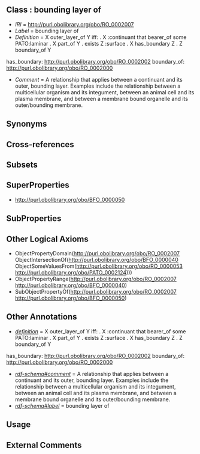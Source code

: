 
## Class : bounding layer of

 * *IRI* = http://purl.obolibrary.org/obo/RO_0002007
 * *Label* = bounding layer of
 * *Definition* = X outer_layer_of Y iff:
. X :continuant that bearer_of some PATO:laminar
. X part_of Y
. exists Z :surface
. X has_boundary Z
. Z boundary_of Y

has_boundary: http://purl.obolibrary.org/obo/RO_0002002
boundary_of: http://purl.obolibrary.org/obo/RO_0002000
 * *Comment* = A relationship that applies between a continuant and its outer, bounding layer.  Examples include the relationship between a multicellular organism and its integument, between an animal cell and its plasma membrane, and between a membrane bound organelle and its outer/bounding membrane.

## Synonyms


## Cross-references


## Subsets


## SuperProperties

 * <http://purl.obolibrary.org/obo/BFO_0000050>

## SubProperties


## Other Logical Axioms

 * ObjectPropertyDomain(<http://purl.obolibrary.org/obo/RO_0002007> ObjectIntersectionOf(<http://purl.obolibrary.org/obo/BFO_0000040> ObjectSomeValuesFrom(<http://purl.obolibrary.org/obo/RO_0000053> <http://purl.obolibrary.org/obo/PATO_0002124>)))
 * ObjectPropertyRange(<http://purl.obolibrary.org/obo/RO_0002007> <http://purl.obolibrary.org/obo/BFO_0000040>)
 * SubObjectPropertyOf(<http://purl.obolibrary.org/obo/RO_0002007> <http://purl.obolibrary.org/obo/BFO_0000050>)

## Other Annotations

 * *[definition](../../IAO/15/IAO_0000115.md)* = X outer_layer_of Y iff:
. X :continuant that bearer_of some PATO:laminar
. X part_of Y
. exists Z :surface
. X has_boundary Z
. Z boundary_of Y

has_boundary: http://purl.obolibrary.org/obo/RO_0002002
boundary_of: http://purl.obolibrary.org/obo/RO_0002000
 * *[rdf-schema#comment](../../nt/rdf-schema#comment.md)* = A relationship that applies between a continuant and its outer, bounding layer.  Examples include the relationship between a multicellular organism and its integument, between an animal cell and its plasma membrane, and between a membrane bound organelle and its outer/bounding membrane.
 * *[rdf-schema#label](../../el/rdf-schema#label.md)* = bounding layer of

## Usage


## External Comments

